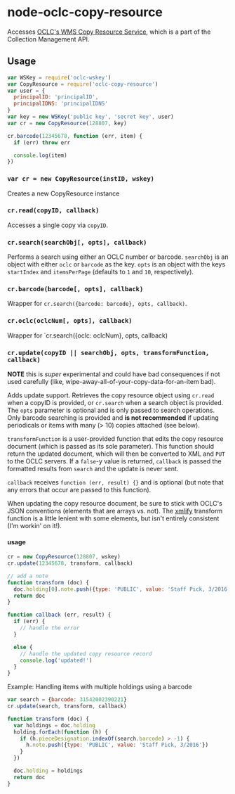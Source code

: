 # node-oclc-copy-resource

Accesses [OCLC's WMS Copy Resource Service](http://www.oclc.org/developer/develop/web-services/wms-collection-management-api/copy-resource.en.html), which is a part of the Collection Management API.

## Usage

```javascript
var WSKey = require('oclc-wskey')
var CopyResource = require('oclc-copy-resource')
var user = {
  principalID: 'principalID',
  principalIDNS: 'principalIDNS'
}
var key = new WSKey('public key', 'secret key', user)
var cr = new CopyResource(128807, key)

cr.barcode(12345678, function (err, item) {
  if (err) throw err

  console.log(item)
})
```

### `var cr = new CopyResource(instID, wskey)`

Creates a new CopyResource instance

### `cr.read(copyID, callback)`

Accesses a single copy via `copyID`.

### `cr.search(searchObj[, opts], callback)`

Performs a search using either an OCLC number or barcode. `searchObj` is an object with either
`oclc` or `barcode` as the key. `opts` is an object with the keys `startIndex` and `itemsPerPage`
(defaults to `1` and `10`, respectively).

### `cr.barcode(barcode[, opts], callback)`

Wrapper for `cr.search({barcode: barcode}, opts, callback)`.

### `cr.oclc(oclcNum[, opts], callback)`

Wrapper for `cr.search({oclc: oclcNum}, opts, callback)

### `cr.update(copyID || searchObj, opts, transformFunction, callback)`

**NOTE** this is _super_ experimental and could have bad consequences if not
used carefully (like, wipe-away-all-of-your-copy-data-for-an-item bad).

Adds update support. Retrieves the copy resource object using `cr.read`
when a copyID is provided, or `cr.search` when a search object is provided.
The `opts` parameter is optional and is only passed to search operations. Only
barcode searching is provided and **is not recommended** if updating
periodicals or items with many (> 10) copies attached (see below).

`transformFunction` is a user-provided function that edits the copy resource
document (which is passed as its sole parameter). This function should return
the updated document, which will then be converted to XML and `PUT` to the
OCLC servers. If a `false`-y value is returned, `callback` is passed the
formatted results from `search` and the update is never sent.

`callback` receives `function (err, result) {}` and is optional
(but note that any errors that occur are passed to this function).

When updating the copy resource document, be sure to stick with OCLC's JSON
conventions (elements that are arrays vs. not). The [xmlify](https://npmjs.com/wms-xmlify-copy-resource)
transform function is a little lenient with some elements, but isn't entirely
consistent (I'm workin' on it!).

#### usage

```javascript
cr = new CopyResource(128807, wskey)
cr.update(12345678, transform, callback)

// add a note
function transform (doc) {
  doc.holding[0].note.push({type: 'PUBLIC', value: 'Staff Pick, 3/2016'})
  return doc
}

function callback (err, result) {
  if (err) {
    // handle the error
  }

  else {
    // handle the updated copy resource record
    console.log('updated!')
  }
}
```

Example: Handling items with multiple holdings using a barcode

```javascript
var search = {barcode: 31542002390221}
cr.update(search, transform, callback)

function transform (doc) {
  var holdings = doc.holding
  holding.forEach(function (h) {
    if (h.pieceDesignation.indexOf(search.barcode) > -1) {
      h.note.push({type: 'PUBLIC', value: 'Staff Pick, 3/2016'})
    }
  })

  doc.holding = holdings
  return doc
}
```

